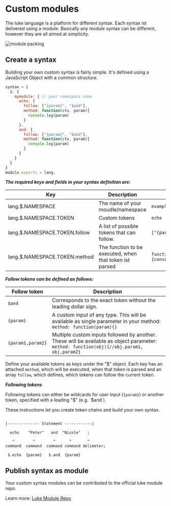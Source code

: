 # Custom modules

The luke language is a platform for different syntax. Each syntax ist delivered using a module. Basically any module syntax can be different, however they are all aimed at simplicity.


![module packing](https://raw.githubusercontent.com/luke-lang/luke/master/assets/images/module-packing.png "Custom syntax becomes a module")


## Create a syntax

Building your own custom syntax is fairly simple. It's defined using a JavaScript Object with a common structure.

```javascript
syntax = {
  $: {
    mymodule: { // your namespace name
      echo: {
        follow: ["{param}", "$and"],
        method: function(ctx, param){
          console.log(param)
        }
      },
      and: {
        follow: ["{param}", "$and"],
        method: function(ctx, param){
          console.log(param)
        }
      }
    }
  }
}
module.exports = lang;
```



***The required keys and fields in your syntax definition are:***


| Key        | Description           | Example  |
| ------------- |-------------| -----|
| lang.$.NAMESPACE      | The name of your moudle/namespace | `example` |
| lang.$.NAMESPACE.TOKEN     | Custom tokens      |   `echo` |
| lang.$.NAMESPACE.TOKEN.follow | A list of possible tokens that can follow.   |    `["{param}", "$and"]` |
| lang.$.NAMESPACE.TOKEN.method | The function to be executed, when that token ist parsed     |    `function(param){console.log(param)}` |



***Follow tokens can be defined as follows:***


| Follow token        | Description    | 
| ------------- |-------------| 
| `$and`      | Corresponds to the exact token without the leading dollar sign. |
| `{param}`     | A custom input of any type. This will be available as single parameter in your method: `method: function(param){}`      |
| `{param1,param2}` | Multiple custom inputs followed by another. These will be available as object parameter: `method: function(obj){//obj.param1, obj.param2}`  | 



Define your available tokens as keys under the "$" object. Each key has an attached `method`, which will be executed, when that token is parsed and an array `follow`, which defines, which tokens can follow the current token.

***Following tokens***

Following tokens can either be wildcards for user input (`{param}`) or another token, specified with a leading "$" (e.g. `$and`).

These instructions let you create token chains and build your own syntax.


```luke

|-------------- Statement ------------|

  echo    "Peter"   and  "Nicole"   ;

   ^        ^        ^      ^       ^
command  command  command command delimeter;

 $.echo  {param}   $.and  {param}

```

## Publish syntax as module

Your custom syntax modules can be contributed to the official luke module repo.

Learn more: [ Luke Module Repo](https://luke-lang.github.io/modules)